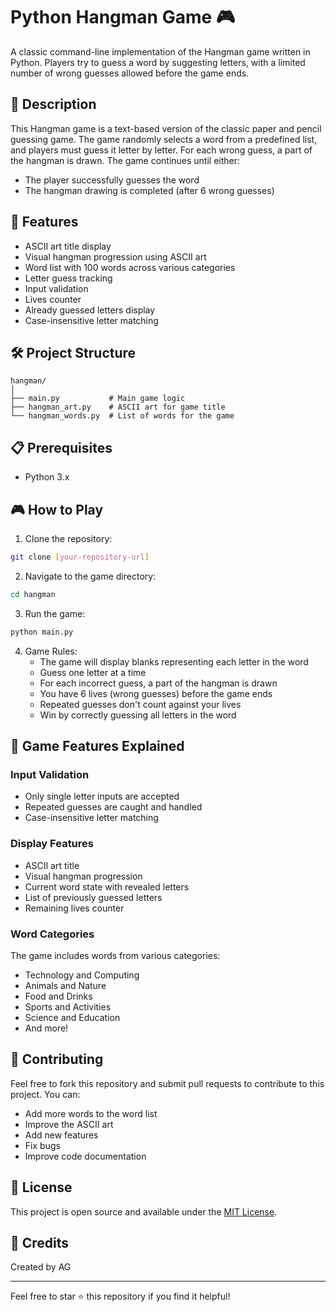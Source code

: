 # Python Hangman Game 🎮

A classic command-line implementation of the Hangman game written in Python. Players try to guess a word by suggesting letters, with a limited number of wrong guesses allowed before the game ends.

## 📝 Description

This Hangman game is a text-based version of the classic paper and pencil guessing game. The game randomly selects a word from a predefined list, and players must guess it letter by letter. For each wrong guess, a part of the hangman is drawn. The game continues until either:
- The player successfully guesses the word
- The hangman drawing is completed (after 6 wrong guesses)

## 🚀 Features

- ASCII art title display
- Visual hangman progression using ASCII art
- Word list with 100 words across various categories
- Letter guess tracking
- Input validation
- Lives counter
- Already guessed letters display
- Case-insensitive letter matching

## 🛠️ Project Structure

```
hangman/
│
├── main.py           # Main game logic
├── hangman_art.py    # ASCII art for game title
└── hangman_words.py  # List of words for the game
```

## 📋 Prerequisites

- Python 3.x

## 🎮 How to Play

1. Clone the repository:
```bash
git clone [your-repository-url]
```

2. Navigate to the game directory:
```bash
cd hangman
```

3. Run the game:
```bash
python main.py
```

4. Game Rules:
   - The game will display blanks representing each letter in the word
   - Guess one letter at a time
   - For each incorrect guess, a part of the hangman is drawn
   - You have 6 lives (wrong guesses) before the game ends
   - Repeated guesses don't count against your lives
   - Win by correctly guessing all letters in the word

## 🎯 Game Features Explained

### Input Validation
- Only single letter inputs are accepted
- Repeated guesses are caught and handled
- Case-insensitive letter matching

### Display Features
- ASCII art title
- Visual hangman progression
- Current word state with revealed letters
- List of previously guessed letters
- Remaining lives counter

### Word Categories
The game includes words from various categories:
- Technology and Computing
- Animals and Nature
- Food and Drinks
- Sports and Activities
- Science and Education
- And more!

## 🤝 Contributing

Feel free to fork this repository and submit pull requests to contribute to this project. You can:
- Add more words to the word list
- Improve the ASCII art
- Add new features
- Fix bugs
- Improve code documentation

## 📜 License

This project is open source and available under the [MIT License](LICENSE).

## 🎨 Credits

Created by AG

---
Feel free to star ⭐ this repository if you find it helpful!

